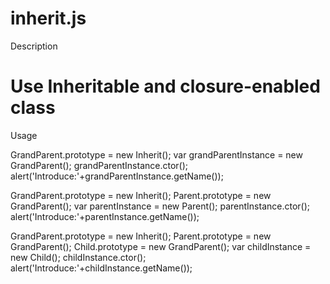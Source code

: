 inherit.js
==========
Description

Use Inheritable and closure-enabled class 
==========
Usage

  GrandParent.prototype = new Inherit();
  var grandParentInstance = new GrandParent();
  grandParentInstance.ctor(); 
  alert('Introduce:'+grandParentInstance.getName());
  
  
  GrandParent.prototype = new Inherit();
  Parent.prototype = new GrandParent();
  var parentInstance = new Parent();
  parentInstance.ctor(); 
  alert('Introduce:'+parentInstance.getName());
  
  GrandParent.prototype = new Inherit();
  Parent.prototype = new GrandParent();
  Child.prototype = new GrandParent();
  var childInstance = new Child();
  childInstance.ctor(); 
  alert('Introduce:'+childInstance.getName());
  
